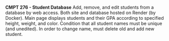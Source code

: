 **CMPT 276 - Student Database**
Add, remove, and edit students from a database by web access. Both site and database hosted on Render (by Docker). 
Main page displays students and their GPA according to specified height, weight, and color. 
Condition that all student names must be unique (and unedited). 
In order to change name, must delete old and add new student. 
